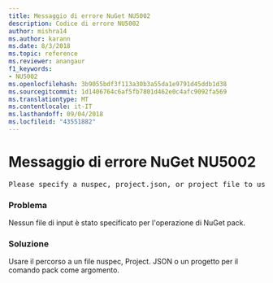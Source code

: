 ```yaml
---
title: Messaggio di errore NuGet NU5002
description: Codice di errore NU5002
author: mishra14
ms.author: karann
ms.date: 8/3/2018
ms.topic: reference
ms.reviewer: anangaur
f1_keywords:
- NU5002
ms.openlocfilehash: 3b9055bdf3f113a30b3a55da1e9791d45ddb1d38
ms.sourcegitcommit: 1d1406764c6af5fb7801d462e0c4afc9092fa569
ms.translationtype: MT
ms.contentlocale: it-IT
ms.lasthandoff: 09/04/2018
ms.locfileid: "43551882"
---
```

# <a name="nuget-error-nu5002"></a>Messaggio di errore NuGet NU5002
<pre>Please specify a nuspec, project.json, or project file to use.</pre>

### <a name="issue"></a>Problema

Nessun file di input è stato specificato per l'operazione di NuGet pack.


### <a name="solution"></a>Soluzione

Usare il percorso a un file nuspec, Project. JSON o un progetto per il comando pack come argomento.

